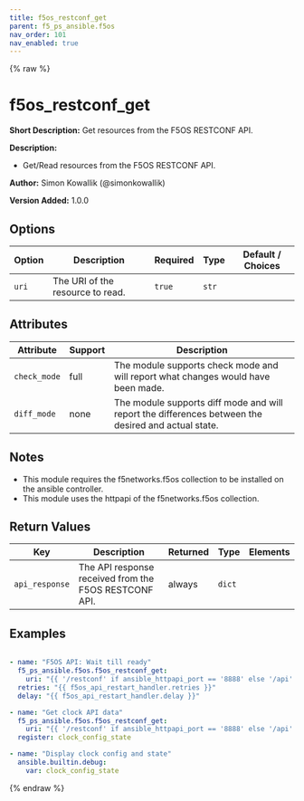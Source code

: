 ```yaml
---
title: f5os_restconf_get
parent: f5_ps_ansible.f5os
nav_order: 101
nav_enabled: true
---
```

{% raw %}

# f5os_restconf_get

**Short Description:** Get resources from the F5OS RESTCONF API.

**Description:**

- Get/Read resources from the F5OS RESTCONF API.

**Author:** Simon Kowallik (@simonkowallik)

**Version Added:** 1.0.0

## Options

| Option | Description | Required | Type | Default / Choices |
|--------|-------------|----------|------|-----------------|
| `uri` | The URI of the resource to read. | `true` | `str` |   |

## Attributes

| Attribute | Support | Description |
|-----------|---------|-------------|
| `check_mode` | full | The module supports check mode and will report what changes would have been made. |
| `diff_mode` | none | The module supports diff mode and will report the differences between the desired and actual state. |

## Notes

- This module requires the f5networks.f5os collection to be installed on the ansible controller.
- This module uses the httpapi of the f5networks.f5os collection.

## Return Values

| Key | Description | Returned | Type | Elements |
|-----|-------------|----------|------|----------|
| `api_response` | The API response received from the F5OS RESTCONF API. | always | `dict` |  |

## Examples

```yaml

- name: "F5OS API: Wait till ready"
  f5_ps_ansible.f5os.f5os_restconf_get:
    uri: "{{ '/restconf' if ansible_httpapi_port == '8888' else '/api' }}/data/openconfig-system:system/f5os-system-version:version"
  retries: "{{ f5os_api_restart_handler.retries }}"
  delay: "{{ f5os_api_restart_handler.delay }}"

- name: "Get clock API data"
  f5_ps_ansible.f5os.f5os_restconf_get:
    uri: "{{ '/restconf' if ansible_httpapi_port == '8888' else '/api' }}/data/openconfig-system:system/clock"
  register: clock_config_state

- name: "Display clock config and state"
  ansible.builtin.debug:
    var: clock_config_state
```

{% endraw %}
